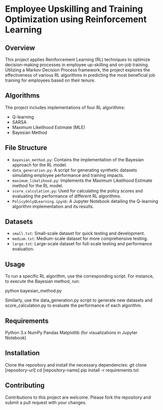 # Employee Upskilling and Training Optimization using Reinforcement Learning

## Overview
This project applies Reinforcement Learning (RL) techniques to optimize decision-making processes in employee up-skilling and on-job training. Utilizing a Markov Decision Process framework, the project explores the effectiveness of various RL algorithms in predicting the most beneficial job training for employees based on their tenure.

## Algorithms
The project includes implementations of four RL algorithms:
- Q-learning
- SARSA
- Maximum Likelihood Estimate (MLE)
- Bayesian Method

## File Structure
- `bayesian_method.py`: Contains the implementation of the Bayesian approach for the RL model.
- `data_generation.py`: A script for generating synthetic datasets simulating employee performance and training impacts.
- `maximum_likelihood.py`: Implements the Maximum Likelihood Estimate method for the RL model.
- `score_calculation.py`: Used for calculating the policy scores and evaluating the performance of different RL algorithms.
- `PolicyOnlyQLearning.ipynb`: A Jupyter Notebook detailing the Q-learning algorithm implementation and its results.

## Datasets
- `small.txt`: Small-scale dataset for quick testing and development.
- `medium.txt`: Medium-scale dataset for more comprehensive testing.
- `large.txt`: Large-scale dataset for full-scale testing and performance evaluation.

## Usage
To run a specific RL algorithm, use the corresponding script. For instance, to execute the Bayesian method, run:

python bayesian_method.py

Similarly, use the data_generation.py script to generate new datasets and score_calculation.py to evaluate the performance of each algorithm.

## Requirements
Python 3.x
NumPy
Pandas
Matplotlib (for visualizations in Jupyter Notebook)

## Installation
Clone the repository and install the necessary dependencies:
git clone [repository-url]
cd [repository-name]
pip install -r requirements.txt

## Contributing
Contributions to this project are welcome. Please fork the repository and submit a pull request with your changes.